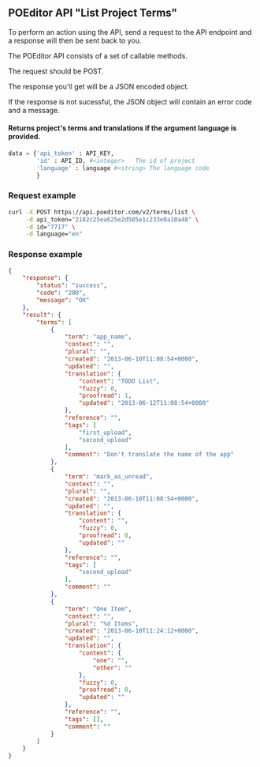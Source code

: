 <h2>POEditor API "List Project Terms"</h2>
<p>To perform an action using the API, send a request to the API endpoint and a response will then be sent back to you.</p>
<p>The POEditor API consists of a set of callable methods.</p>
<p>The request should be POST.</p>
<p>The response you'll get will be a JSON encoded object.</p>
<p>If the response is not sucessful, the JSON object will contain an error code and a message.</p>

<h4>Returns project's terms and translations if the argument language is provided.</h4>

```python
data = {'api_token' : API_KEY, 
        'id' : API_ID, #<integer>	The id of project
        'language' : language #<string>	The language code
        }
```

<h3>Request example</h3>

```bash
curl -X POST https://api.poeditor.com/v2/terms/list \
     -d api_token="2182c25ea625e2d505e1c233e0a10a48" \
     -d id="7717" \
     -d language="en"
```

<h3>Response example</h3>

```json
{
    "response": {
        "status": "success",
        "code": "200",
        "message": "OK"
    },
    "result": {
        "terms": [
            {
                "term": "app_name",
                "context": "",
                "plural": "",
                "created": "2013-06-10T11:08:54+0000",
                "updated": "",
                "translation": {
                    "content": "TODO List",
                    "fuzzy": 0,
                    "proofread": 1,
                    "updated": "2013-06-12T11:08:54+0000"
                },
                "reference": "",
                "tags": [
                    "first_upload",
                    "second_upload"
                ],
                "comment": "Don't translate the name of the app"
            },
            {
                "term": "mark_as_unread",
                "context": "",
                "plural": "",
                "created": "2013-06-10T11:08:54+0000",
                "updated": "",
                "translation": {
                    "content": "",
                    "fuzzy": 0,
                    "proofread": 0,
                    "updated": ""
                },
                "reference": "",
                "tags": [
                    "second_upload"
                ],
                "comment": ""
            },
            {
                "term": "One Item",
                "context": "",
                "plural": "%d Items",
                "created": "2013-06-10T11:24:12+0000",
                "updated": "",
                "translation": {
                    "content": {
                        "one": "",
                        "other": ""
                    },
                    "fuzzy": 0,
                    "proofread": 0,
                    "updated": ""
                },
                "reference": "",
                "tags": [],
                "comment": ""
            }
        ]
    }
}
```
